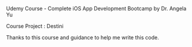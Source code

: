 Udemy Course - Complete iOS App Development Bootcamp by Dr. Angela Yu

Course Project : Destini

Thanks to this course and guidance to help me write this code.
